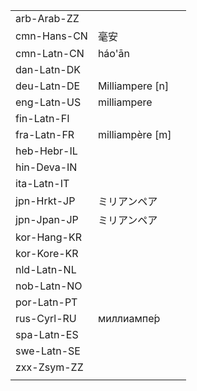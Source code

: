 | | | |
|-|-|-|
| arb-Arab-ZZ |  |  |
| cmn-Hans-CN | 毫安 |  |
| cmn-Latn-CN | háo'ān |  |
| dan-Latn-DK |  |  |
| deu-Latn-DE | Milliampere [n] |  |
| eng-Latn-US | milliampere |  |
| fin-Latn-FI |  |  |
| fra-Latn-FR | milliampère [m] |  |
| heb-Hebr-IL |  |  |
| hin-Deva-IN |  |  |
| ita-Latn-IT |  |  |
| jpn-Hrkt-JP | ミリアンペア |  |
| jpn-Jpan-JP | ミリアンペア |  |
| kor-Hang-KR |  |  |
| kor-Kore-KR |  |  |
| nld-Latn-NL |  |  |
| nob-Latn-NO |  |  |
| por-Latn-PT |  |  |
| rus-Cyrl-RU | миллиампе́р |  |
| spa-Latn-ES |  |  |
| swe-Latn-SE |  |  |
| zxx-Zsym-ZZ |  |  |
|  |  |  |
